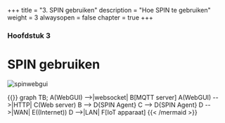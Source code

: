 +++
title = "3. SPIN gebruiken"
description = "Hoe SPIN te gebruiken"
weight = 3
alwaysopen = false
chapter = true
+++

### Hoofdstuk 3

# SPIN gebruiken

![spinwebgui](/images/spin-gui.png?width=40pc&classes=shadow "SPIN webgui")

{{<mermaid>}}
graph TB;
    A(WebGUI) -->|websocket| B[MQTT server]
    A(WebGUI) -->|HTTP| C(Web server)
    B --> D{SPIN Agent}
    C --> D{SPIN Agent}
    D -->|WAN| E((Internet))
    D -->|LAN| F[IoT apparaat]
{{< /mermaid >}}
